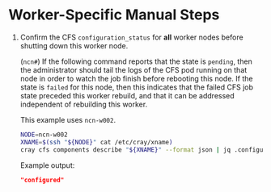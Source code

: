 # Worker-Specific Manual Steps

1. Confirm the CFS `configuration_status` for **all** worker nodes before shutting down this worker node.

   (`ncn#`) If the following command reports that the state is `pending`, then the administrator should tail the logs of the CFS pod running on that node
   in order to watch the job finish before rebooting this node. If the state is `failed` for this node, then this indicates that the failed CFS job state
   preceded this worker rebuild, and that it can be addressed independent of rebuilding this worker.

   This example uses `ncn-w002`.

   ```bash
   NODE=ncn-w002
   XNAME=$(ssh "${NODE}" cat /etc/cray/xname)
   cray cfs components describe "${XNAME}" --format json | jq .configurationStatus
   ```

   Example output:

   ```json
   "configured"
   ```
